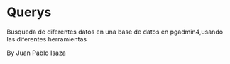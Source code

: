 # Querys

Busqueda de diferentes datos en una base de datos en pgadmin4,usando las diferentes herramientas

By Juan Pablo Isaza
